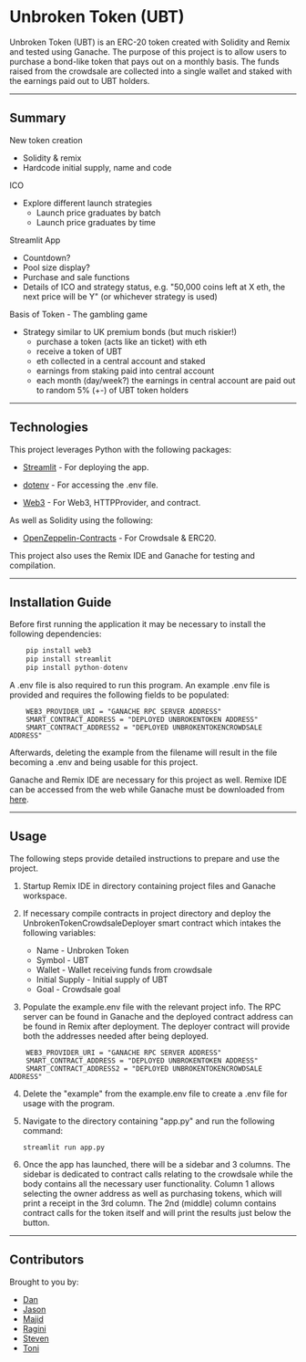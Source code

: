 # Unbroken Token (UBT)

Unbroken Token (UBT) is an ERC-20 token created with Solidity and Remix and tested using Ganache. The purpose of this project is to allow users to purchase a bond-like token that pays out on a monthly basis. The funds raised from the crowdsale are collected into a single wallet and staked with the earnings paid out to UBT holders.

---

## Summary

New token creation 
* Solidity & remix
* Hardcode initial supply, name and code

ICO
* Explore different launch strategies
    * Launch price graduates by batch
    * Launch price graduates by time

Streamlit App
* Countdown? 
* Pool size display? 
* Purchase and sale functions
* Details of ICO and strategy status, e.g. "50,000 coins left at X eth, the next price will be Y" (or whichever strategy is used)

Basis of Token - The gambling game
* Strategy similar to UK premium bonds (but much riskier!)
    * purchase a token (acts like an ticket) with eth
    * receive a token of UBT
    * eth collected in a central account and staked 
    * earnings from staking paid into central account
    * each month (day/week?) the earnings in central account are paid out to random 5% (+-) of UBT token holders

---

## Technologies

This project leverages Python with the following packages:

* [Streamlit](https://github.com/streamlit/streamlit) - For deploying the app.

* [dotenv](https://pypi.org/project/python-dotenv/) - For accessing the .env file.

* [Web3](https://github.com/ethereum/web3.py) - For Web3, HTTPProvider, and contract.

As well as Solidity using the following:

* [OpenZeppelin-Contracts](https://github.com/OpenZeppelin/openzeppelin-contracts) - For Crowdsale & ERC20.

This project also uses the Remix IDE and Ganache for testing and compilation.

---

## Installation Guide

Before first running the application it may be necessary to install the following dependencies:

```python
    pip install web3
    pip install streamlit
    pip install python-dotenv
```

A .env file is also required to run this program. An example .env file is provided and requires the following fields to be populated:

```
    WEB3_PROVIDER_URI = "GANACHE RPC SERVER ADDRESS"
    SMART_CONTRACT_ADDRESS = "DEPLOYED UNBROKENTOKEN ADDRESS"
    SMART_CONTRACT_ADDRESS2 = "DEPLOYED UNBROKENTOKENCROWDSALE ADDRESS"
```

Afterwards, deleting the example from the filename will result in the file becoming a .env and being usable for this project.

Ganache and Remix IDE are necessary for this project as well. Remixe IDE can be accessed from the web while Ganache must be downloaded from [here](https://trufflesuite.com/ganache/).

---

## Usage

The following steps provide detailed instructions to prepare and use the project.

1. Startup Remix IDE in directory containing project files and Ganache workspace.

2. If necessary compile contracts in project directory and deploy the UnbrokenTokenCrowdsaleDeployer smart contract which intakes the following variables:
    * Name - Unbroken Token
    * Symbol - UBT
    * Wallet - Wallet receiving funds from crowdsale
    * Initial Supply - Initial supply of UBT
    * Goal - Crowdsale goal

3. Populate the example.env file with the relevant project info. The RPC server can be found in Ganache and the deployed contract address can be found in Remix after deployment. The deployer contract will provide both the addresses needed after being deployed.

```
    WEB3_PROVIDER_URI = "GANACHE RPC SERVER ADDRESS"
    SMART_CONTRACT_ADDRESS = "DEPLOYED UNBROKENTOKEN ADDRESS"
    SMART_CONTRACT_ADDRESS2 = "DEPLOYED UNBROKENTOKENCROWDSALE ADDRESS"
```

4. Delete the "example" from the example.env file to create a .env file for usage with the program.

5. Navigate to the directory containing "app.py" and run the following command:

    `streamlit run app.py`

6.  Once the app has launched, there will be a sidebar and 3 columns. The sidebar is dedicated to contract calls relating to the crowdsale while the body contains all the necessary user functionality. Column 1 allows selecting the owner address as well as purchasing tokens, which will print a receipt in the 3rd column. The 2nd (middle) column contains contract calls for the token itself and will print the results just below the button.

---

## Contributors

Brought to you by:
* [Dan](https://github.com/dandmcqueen)
* [Jason](https://github.com/jasonbucks)
* [Majid](https://github.com/MajidKouki)
* [Ragini](https://github.com/ragininegi)
* [Steven](https://github.com/steviej00)
* [Toni](https://github.com/tnmercer)
